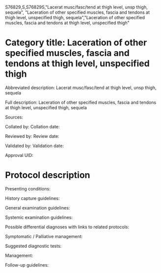 S76829,S,S76829S,"Lacerat musc/fasc/tend at thigh level, unsp thigh, sequela", "Laceration of other specified muscles, fascia and tendons at thigh level, unspecified thigh, sequela","Laceration of other specified muscles, fascia and tendons at thigh level, unspecified thigh"
# Category title: Laceration of other specified muscles, fascia and tendons at thigh level, unspecified thigh

Abbreviated description: Lacerat musc/fasc/tend at thigh level, unsp thigh, sequela

Full description: Laceration of other specified muscles, fascia and tendons at thigh level, unspecified thigh, sequela

Sources:

Collated by:
Collation date:

Reviewed by:
Review date:

Validated by:
Validation date:

Approval UID:

# Protocol description

Presenting conditions:

History capture guidelines:

General examination guidelines:

Systemic examination guidelines:

Possible differential diagnoses with links to related protocols:

Symptomatic / Palliative management:

Suggested diagnostic tests:

Management:

Follow-up guidelines:
